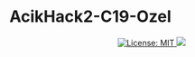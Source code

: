 # AcikHack2-C19-Ozel
<p align="center">

  <a href="https://github.com/kefranabg/readme-md-generator/blob/master/LICENSE">
    <img alt="License: MIT" src="https://img.shields.io/badge/license-MIT-yellow.svg" target="_blank" />
  </a>
  <a href="http://kesf-i-lisan.co/">
    <img src="http://kesf-i-lisan.co/Content/images/favicon.png" />
  </a>
</p>
